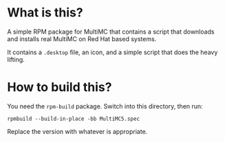 # What is this?
A simple RPM package for MultiMC that contains a script that downloads and installs real MultiMC on Red Hat based systems.

It contains a `.desktop` file, an icon, and a simple script that does the heavy lifting.

# How to build this?
You need the `rpm-build` package. Switch into this directory, then run:
```
rpmbuild --build-in-place -bb MultiMC5.spec
```

Replace the version with whatever is appropriate.
